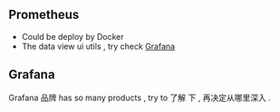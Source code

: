 

## Prometheus
- Could be deploy by Docker
- The data view ui utils , try check [Grafana](https://grafana.com/)



## Grafana

Grafana 品牌 has so many products , try to 了解 下 , 再决定从哪里深入 . 


